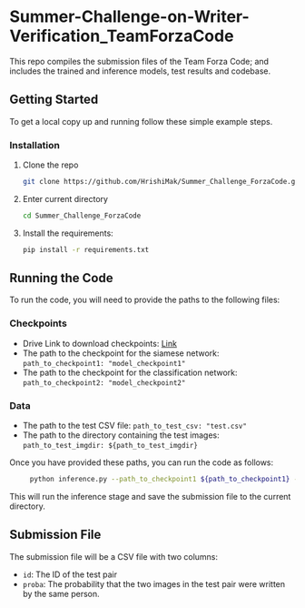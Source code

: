 # Summer-Challenge-on-Writer-Verification_TeamForzaCode
This repo compiles the submission files of the Team Forza Code; and includes the trained and inference models, test results and codebase. 


<!-- GETTING STARTED -->
## Getting Started

To get a local copy up and running follow these simple example steps.

### Installation

1. Clone the repo
   ```sh
   git clone https://github.com/HrishiMak/Summer_Challenge_ForzaCode.git
   ```
2. Enter current directory
   ```sh
   cd Summer_Challenge_ForzaCode
   ```
3. Install the requirements:
   ```sh
   pip install -r requirements.txt
   ```

## Running the Code

To run the code, you will need to provide the paths to the following files:

### Checkpoints
* Drive Link to download checkpoints:
  [Link](https://drive.google.com/drive/folders/1In7ef3t2VFyhGWPoHVuoby9GBoJpQ6fL?usp=sharing)
* The path to the checkpoint for the siamese network:
        ``path_to_checkpoint1: "model_checkpoint1"``
* The path to the checkpoint for the classification network:
        ``path_to_checkpoint2: "model_checkpoint2"``

### Data

* The path to the test CSV file:
     ``path_to_test_csv: "test.csv"``
* The path to the directory containing the test images:
     ``path_to_test_imgdir: ${path_to_test_imgdir}``

Once you have provided these paths, you can run the code as follows:
 ```sh
      python inference.py --path_to_checkpoint1 ${path_to_checkpoint1} --path_to_checkpoint2 ${path_to_checkpoint2} --path_to_test_csv ${path_to_test_csv} --path_to_test_img ${path_to_test_imgdir}
   ``` 
This will run the inference stage and save the submission file to the current directory.

## Submission File

The submission file will be a CSV file with two columns:

* `id`: The ID of the test pair
* `proba`: The probability that the two images in the test pair were written by the same person.
